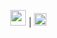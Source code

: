 <div align="right">

<a href="README.md"><img src="" width="25"></a> | <a href="README-ID.md"></a><img src="" width="20"></a>


</div>